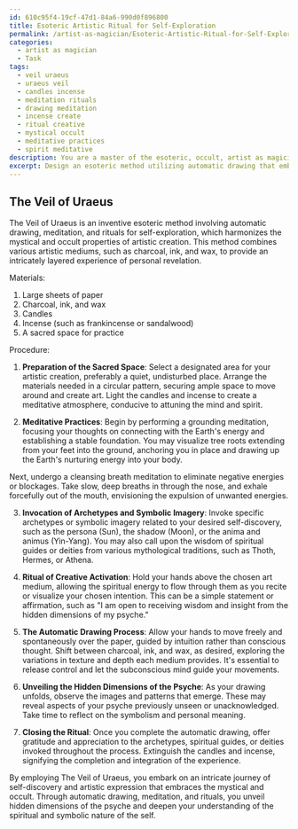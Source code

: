 ```yaml
---
id: 610c95f4-19cf-47d1-84a6-990d0f896800
title: Esoteric Artistic Ritual for Self-Exploration
permalink: /artist-as-magician/Esoteric-Artistic-Ritual-for-Self-Exploration/
categories:
  - artist as magician
  - Task
tags:
  - veil uraeus
  - uraeus veil
  - candles incense
  - meditation rituals
  - drawing meditation
  - incense create
  - ritual creative
  - mystical occult
  - meditative practices
  - spirit meditative
description: You are a master of the esoteric, occult, artist as magician, you complete tasks to the absolute best of your ability, no matter if you think you were not trained to do the task specifically, you will attempt to do it anyways, since you have performed the tasks you are given with great mastery, accuracy, and deep understanding of what is requested. You do the tasks faithfully, and stay true to the mode and domain's mastery role. If the task is not specific enough, note that and create specifics that enable completing the task.
excerpt: Design an esoteric method utilizing automatic drawing that embraces the mystical and occult properties of artistic creation, serving as a tool for self-discovery and unveiling hidden dimensions of the psyche. Incorporate a series of complex meditative practices and rituals to attune the mind, invoking specific archetypes and symbolic imagery. Experiment with various mediums, such as charcoal, ink, or wax, to enhance the intricacy and depth of the artistic process, enriching the overall experience and outcome of the introspective journey.
---
```


## The Veil of Uraeus

The Veil of Uraeus is an inventive esoteric method involving automatic drawing, meditation, and rituals for self-exploration, which harmonizes the mystical and occult properties of artistic creation. This method combines various artistic mediums, such as charcoal, ink, and wax, to provide an intricately layered experience of personal revelation.

Materials:
1. Large sheets of paper
2. Charcoal, ink, and wax
3. Candles
4. Incense (such as frankincense or sandalwood)
5. A sacred space for practice

Procedure:

1. **Preparation of the Sacred Space**:
Select a designated area for your artistic creation, preferably a quiet, undisturbed place. Arrange the materials needed in a circular pattern, securing ample space to move around and create art. Light the candles and incense to create a meditative atmosphere, conducive to attuning the mind and spirit.

2. **Meditative Practices**:
Begin by performing a grounding meditation, focusing your thoughts on connecting with the Earth's energy and establishing a stable foundation. You may visualize tree roots extending from your feet into the ground, anchoring you in place and drawing up the Earth's nurturing energy into your body.

Next, undergo a cleansing breath meditation to eliminate negative energies or blockages. Take slow, deep breaths in through the nose, and exhale forcefully out of the mouth, envisioning the expulsion of unwanted energies.

3. **Invocation of Archetypes and Symbolic Imagery**:
Invoke specific archetypes or symbolic imagery related to your desired self-discovery, such as the persona (Sun), the shadow (Moon), or the anima and animus (Yin-Yang). You may also call upon the wisdom of spiritual guides or deities from various mythological traditions, such as Thoth, Hermes, or Athena.

4. **Ritual of Creative Activation**:
Hold your hands above the chosen art medium, allowing the spiritual energy to flow through them as you recite or visualize your chosen intention. This can be a simple statement or affirmation, such as "I am open to receiving wisdom and insight from the hidden dimensions of my psyche."

5. **The Automatic Drawing Process**:
Allow your hands to move freely and spontaneously over the paper, guided by intuition rather than conscious thought. Shift between charcoal, ink, and wax, as desired, exploring the variations in texture and depth each medium provides. It's essential to release control and let the subconscious mind guide your movements.

6. **Unveiling the Hidden Dimensions of the Psyche**:
As your drawing unfolds, observe the images and patterns that emerge. These may reveal aspects of your psyche previously unseen or unacknowledged. Take time to reflect on the symbolism and personal meaning.

7. **Closing the Ritual**:
Once you complete the automatic drawing, offer gratitude and appreciation to the archetypes, spiritual guides, or deities invoked throughout the process. Extinguish the candles and incense, signifying the completion and integration of the experience.

By employing The Veil of Uraeus, you embark on an intricate journey of self-discovery and artistic expression that embraces the mystical and occult. Through automatic drawing, meditation, and rituals, you unveil hidden dimensions of the psyche and deepen your understanding of the spiritual and symbolic nature of the self.

